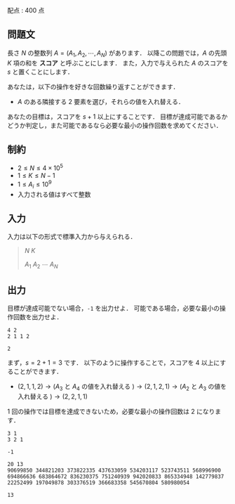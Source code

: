 配点 : $400$ 点

## 問題文

長さ $N$ の整数列 $A=(A_1,A_2,\cdots,A_N)$ があります．
以降この問題では，$A$ の先頭 $K$ 項の和を **スコア** と呼ぶことにします．
また，入力で与えられた $A$ のスコアを $s$ と置くことにします．

あなたは，以下の操作を好きな回数繰り返すことができます．

- $A$ のある隣接する $2$ 要素を選び，それらの値を入れ替える．

あなたの目標は，スコアを $s+1$ 以上にすることです．
目標が達成可能であるかどうか判定し，また可能であるなら必要な最小の操作回数を求めてください．

## 制約

- $2 \leq N \leq 4 \times 10^5$
- $1 \leq K \leq N-1$
- $1 \leq A_i \leq 10^9$
- 入力される値はすべて整数

## 入力

入力は以下の形式で標準入力から与えられる．

> $N$ $K$
> 
> $A_1$ $A_2$ $\cdots$ $A_N$

## 出力

目標が達成可能でない場合，`-1` を出力せよ．
可能である場合，必要な最小の操作回数を出力せよ．

```input1
4 2
2 1 1 2
```

```output1
2
```

まず，$s=2+1=3$ です．
以下のように操作することで，スコアを $4$ 以上にすることができます．

- $(2,1,1,2) \to (A_3$ と $A_4$ の値を入れ替える $)\to (2,1,2,1) \to (A_2$ と $A_3$ の値を入れ替える $)\to (2,2,1,1)$

$1$ 回の操作では目標を達成できないため，必要な最小の操作回数は $2$ になります．

```input2
3 1
3 2 1
```

```output2
-1
```

```input3
20 13
90699850 344821203 373822335 437633059 534203117 523743511 568996900 694866636 683864672 836230375 751240939 942020833 865334948 142779837 22252499 197049878 303376519 366683358 545670804 580980054
```

```output3
13
```